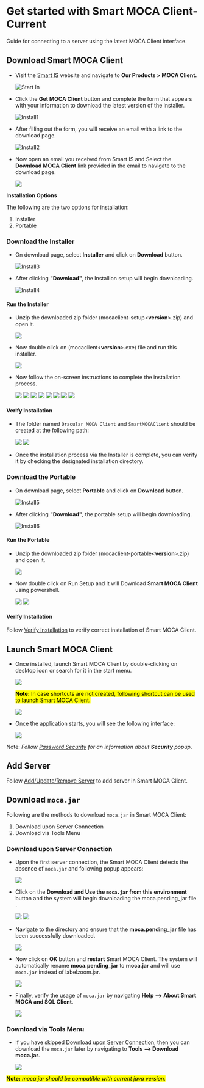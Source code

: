 # Get started with Smart MOCA Client-Current

Guide for connecting to a server using the latest MOCA Client interface.

## Download Smart MOCA Client
       
- Visit the [Smart IS](https://www.smart-is.com/what-we-do/smart-product/smart-is-moca-client/) website and navigate to **Our Products > MOCA Client.**
       
  ![Start In](../.attachments/StartIn.png)

- Click the **Get MOCA Client** button and complete the form that appears with your information to download the latest version of the installer.

  ![Install1](../.attachments/install1.png)

- After filling out the form, you will receive an email with a link to the download page.

  ![Install2](../.attachments/install2.png)

- Now open an email you received from Smart IS and Select the **Download MOCA Client** link provided in the email to navigate to the download page.

  ![](../.attachments/run027.png)

**Installation Options**
  
The following are the two options for installation: 

1. Installer
2. Portable 

### Download the Installer
  
- On download page, select **Installer** and click on **Download** button.

  ![Install3](../.attachments/Installerwebview.png)

- After clicking **"Download"**, the Installion setup will begin downloading.

  ![Install4](../.attachments/install4.png)

#### Run the Installer
   
- Unzip the downloaded zip folder (mocaclient-setup<**version**>.zip) and open it.
 
  ![](../.attachments/run001.png)
 
- Now double click on (mocaclient<**version**>.exe) file and run this installer.

  ![](../.attachments/run002.png)

- Now follow the on-screen instructions to complete the installation process.

  ![](../.attachments/run003.png)
  ![](../.attachments/run004.png)
  ![](../.attachments/run005.png)
  ![](../.attachments/run006.png)
  ![](../.attachments/run007.png)
  ![](../.attachments/run008.png)
  ![](../.attachments/run009.png) 
  ![](../.attachments/run010.png) 
 
#### Verify Installation

- The folder named `Oracular MOCA Client` and `SmartMOCAClient` should be created at the following path:

  ![](../.attachments/run011.png)
  ![](../.attachments/run012.png)

- Once the installation process via the Installer is complete, you can verify it by checking the designated installation directory.

### Download the Portable 

- On download page, select **Portable** and click on **Download** button.

  ![Install5](../.attachments/Portablewebview.png)

- After clicking **"Download"**, the portable setup will begin downloading.
  
  ![Install6](../.attachments/run022.png)

#### Run the Portable

- Unzip the downloaded zip folder (mocaclient-portable<**version**>.zip) and open it.
   
  ![](../.attachments/run023.png)

- Now double click on Run Setup and it will Download **Smart MOCA Client** using powershell.

  ![](../.attachments/run024.png)
  ![](../.attachments/run025.png)

#### Verify Installation

Follow [Verify Installation](#verify-installation) to verify correct installation of Smart MOCA Client.
  
## Launch Smart MOCA Client
   
- Once installed, launch Smart MOCA Client by double-clicking on desktop icon or search for it in the start menu.

  ![](../.attachments/run013.png)

  <mark>**Note:** In case shortcuts are not created, following shortcut can be used to launch Smart MOCA Client.</mark>

   ![](../.attachments/run026.png)

- Once the application starts, you will see the following interface:

  ![](../.attachments/run014.png)

Note: *Follow [Password Security](../connections) for an information about **Security** popup*.

## Add Server

Follow [Add/Update/Remove Server](../connections) to add server in Smart MOCA Client.


## Download `moca.jar`

Following are the methods to download `moca.jar` in Smart MOCA Client:

1. Download upon Server Connection
2. Download via Tools Menu


### Download upon Server Connection

- Upon the first server connection, the Smart MOCA Client detects the absence of `moca.jar` and following popup appears:

  ![](../.attachments/run015.png)

- Click on the **Download and Use the `moca.jar` from this environment** button and the system will begin downloading the moca.pending_jar file .

  ![](../.attachments/run016.png)
  ![](../.attachments/run017.png)

- Navigate to the directory and ensure that the **moca.pending_jar** file has been successfully downloaded.

  ![](../.attachments/run018.png)

- Now click on **OK** button and **restart** Smart MOCA Client. The system will automatically rename **moca.pending_jar** to **moca.jar** and will use `moca.jar` instead of labelzoom.jar.

  ![](../.attachments/run020.png)

- Finally, verify the usage of `moca.jar` by navigating **Help --> About Smart MOCA and SQL Client**.

  ![](../.attachments/run019.png)

### Download via Tools Menu

- If you have skipped [Download upon Server Connection](#download-upon-server-connection), then you can download the `moca.jar` later by navigating to **Tools --> Download moca.jar**.

  ![](../.attachments/run021.png)

<mark>**Note:** *moca.jar should be compatible with current java version.*</mark>